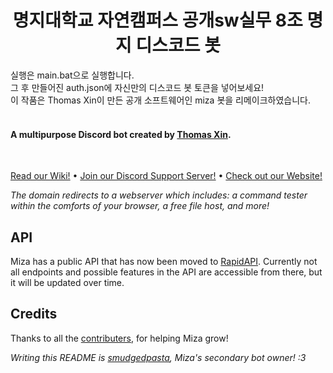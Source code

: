 <h1 align="center">명지대학교 자연캠퍼스 공개sw실무 8조 명지 디스코드 봇</h1>


실행은 main.bat으로 실행합니다. <br>
그 후 만들어진 auth.json에 자신만의 디스코드 봇 토큰을 넣어보세요! <br>
이 작품은 Thomas Xin이 만든 공개 소프트웨어인 miza 봇을 리메이크하였습니다. <br> <br>

<h4>A multipurpose Discord bot created by <a href="https://github.com/thomas-xin">Thomas Xin</a>.</h4> <br>

[Read our Wiki!](https://github.com/thomas-xin/Miza/wiki) • [Join our Discord Support Server!](https://discord.gg/cbKQKAr) • [Check out our Website!](http://mizabot.xyz)

*The domain redirects to a webserver which includes: a command tester within the comforts of your browser, a free file host, and more!*


<a id="API"></a>
## API

Miza has a public API that has now been moved to [RapidAPI](https://rapidapi.com/thomas-xin/api/miza). Currently not all endpoints and possible features in the API are accessible from there, but it will be updated over time.


<a id="Credits"></a>
## Credits

Thanks to all the [contributers](https://github.com/thomas-xin/Miza/graphs/contributors), for helping Miza grow!

*Writing this README is [smudgedpasta](https://github.com/smudgedpasta), Miza's secondary bot owner! :3*

<br>
